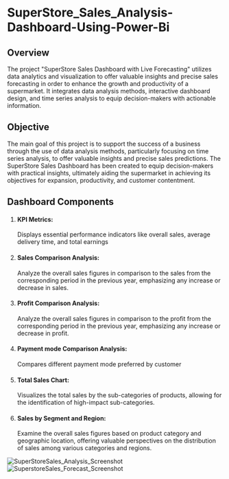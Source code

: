# SuperStore_Sales_Analysis-Dashboard-Using-Power-Bi

## Overview
The project "SuperStore Sales Dashboard with Live Forecasting" utilizes data analytics and visualization to offer valuable insights and precise sales forecasting in order to enhance the growth and productivity of a supermarket. It integrates data analysis methods, interactive dashboard design, and time series analysis to equip decision-makers with actionable information.

## Objective
The main goal of this project is to support the success of a business through the use of data analysis methods, particularly focusing on time series analysis, to offer valuable insights and precise sales predictions. The SuperStore Sales Dashboard has been created to equip decision-makers with practical insights, ultimately aiding the supermarket in achieving its objectives for expansion, productivity, and customer contentment.

## Dashboard Components
1. #### KPI Metrics:
   Displays essential performance indicators like overall sales, average delivery time, and total earnings
  
2. #### Sales Comparison Analysis:
   Analyze the overall sales figures in comparison to the sales from the corresponding period in the previous year, emphasizing any increase or decrease in sales.
   
3. #### Profit Comparison Analysis:
   Analyze the overall sales figures in comparison to the profit from the corresponding period in the previous year, emphasizing any increase or decrease in profit.

4. #### Payment mode Comparison Analysis:
   Compares different payment mode preferred by customer

5. #### Total Sales Chart:
   Visualizes the total sales by the sub-categories of products, allowing for the identification of high-impact sub-categories.
 
6. #### Sales by Segment and Region:
   Examine the overall sales figures based on product category and geographic location, offering valuable perspectives on the distribution of sales among various categories and regions.




![SuperStoreSales_Analysis_Screenshot](https://github.com/siddharthnaik03/SuperStore_Sales_Analysis-Dashboard-Using-Power-Bi/assets/173901732/0610e4b5-be77-4969-a02b-c524e07ebcf8)
![SuperstoreSales_Forecast_Screenshot](https://github.com/siddharthnaik03/SuperStore_Sales_Analysis-Dashboard-Using-Power-Bi/assets/173901732/b96ba4e8-0bfc-4352-bd34-187d94ecc247)
